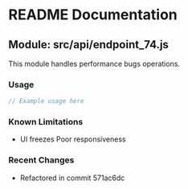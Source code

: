 # README Documentation

## Module: src/api/endpoint_74.js

This module handles performance bugs operations.

### Usage

```javascript
// Example usage here
```

### Known Limitations

- UI freezes Poor responsiveness

### Recent Changes

- Refactored in commit 571ac6dc

